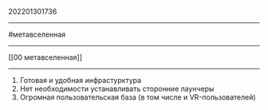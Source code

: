 202201301736
***
#метавселенная 
***
[[00 метавселенная]]
***
1. Готовая и удобная инфрастурктура
2. Нет необходимости устанавливать сторонние лаунчеры
3. Огромная пользовательская база 
(в том числе и VR-пользователей)